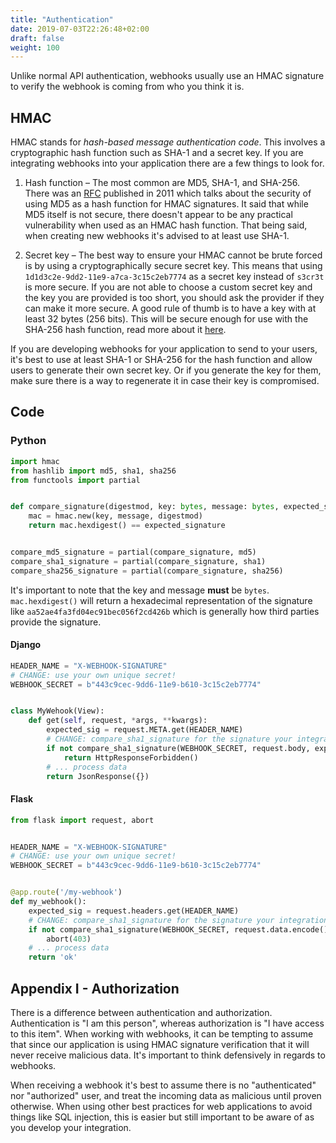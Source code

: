 ```yaml
---
title: "Authentication"
date: 2019-07-03T22:26:48+02:00
draft: false
weight: 100
---
```


Unlike normal API authentication, webhooks usually use an HMAC signature to verify the webhook is coming from who you think it is.

## HMAC

HMAC stands for _hash-based message authentication code_. This involves a cryptographic hash function such as SHA-1 and a secret key. If you are integrating webhooks into your application there are a few things to look for.

1. Hash function – The most common are MD5, SHA-1, and SHA-256. There was an [RFC](https://tools.ietf.org/html/rfc6151) published in 2011 which talks about the security of using MD5 as a hash function for HMAC signatures. It said that while MD5 itself is not secure, there doesn't appear to be any practical vulnerability when used as an HMAC hash function. That being said, when creating new webhooks it's advised to at least use SHA-1.

2. Secret key – The best way to ensure your HMAC cannot be brute forced is by using a cryptographically secure secret key. This means that using `1d1d3c2e-9dd2-11e9-a7ca-3c15c2eb7774` as a secret key instead of `s3cr3t` is more secure. If you are not able to choose a custom secret key and the key you are provided is too short, you should ask the provider if they can make it more secure. A good rule of thumb is to have a key with at least 32 bytes (256 bits). This will be secure enough for use with the SHA-256 hash function, read more about it [here](https://crypto.stackexchange.com/a/34866).

If you are developing webhooks for your application to send to your users, it's best to use at least SHA-1 or SHA-256 for the hash function and allow users to generate their own secret key. Or if you generate the key for them, make sure there is a way to regenerate it in case their key is compromised.

## Code

### Python

```python
import hmac
from hashlib import md5, sha1, sha256
from functools import partial


def compare_signature(digestmod, key: bytes, message: bytes, expected_signature: str) -> bool:
    mac = hmac.new(key, message, digestmod)
    return mac.hexdigest() == expected_signature


compare_md5_signature = partial(compare_signature, md5)
compare_sha1_signature = partial(compare_signature, sha1)
compare_sha256_signature = partial(compare_signature, sha256)
```

It's important to note that the key and message **must** be `bytes`. `mac.hexdigest()` will return a hexadecimal representation of the signature like `aa52ae4fa3fd04ec91bec056f2cd426b` which is generally how third parties provide the signature.

#### Django

```python
HEADER_NAME = "X-WEBHOOK-SIGNATURE"
# CHANGE: use your own unique secret!
WEBHOOK_SECRET = b"443c9cec-9dd6-11e9-b610-3c15c2eb7774"


class MyWehook(View):
    def get(self, request, *args, **kwargs):
        expected_sig = request.META.get(HEADER_NAME)
        # CHANGE: compare_sha1_signature for the signature your integration uses
        if not compare_sha1_signature(WEBHOOK_SECRET, request.body, expected_sig):
            return HttpResponseForbidden()
        # ... process data
        return JsonResponse({})
```

#### Flask

```python
from flask import request, abort


HEADER_NAME = "X-WEBHOOK-SIGNATURE"
# CHANGE: use your own unique secret!
WEBHOOK_SECRET = b"443c9cec-9dd6-11e9-b610-3c15c2eb7774"


@app.route('/my-webhook')
def my_webhook():
    expected_sig = request.headers.get(HEADER_NAME)
    # CHANGE: compare_sha1_signature for the signature your integration uses
    if not compare_sha1_signature(WEBHOOK_SECRET, request.data.encode(), expected_sig):
        abort(403)
    # ... process data
    return 'ok'
```

## Appendix I - Authorization

There is a difference between authentication and authorization. Authentication is "I am this person", whereas authorization is "I have access to this item". When working with webhooks, it can be tempting to assume that since our application is using HMAC signature verification that it will never receive malicious data. It's important to think defensively in regards to webhooks.

When receiving a webhook it's best to assume there is no "authenticated" nor "authorized" user, and treat the incoming data as malicious until proven otherwise. When using other best practices for web applications to avoid things like SQL injection, this is easier but still important to be aware of as you develop your integration.
